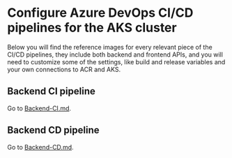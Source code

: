 # Configure Azure DevOps CI/CD pipelines for the AKS cluster

Below you will find the reference images for every relevant piece of the CI/CD pipelines, they include both backend and frontend APIs, and you will need to customize some of the settings, like build and release variables and your own connections to ACR and AKS.

## Backend CI pipeline
Go to [Backend-CI.md](Backend-CI.md).

## Backend CD pipeline
Go to [Backend-CD.md](Backend-CD.md).
